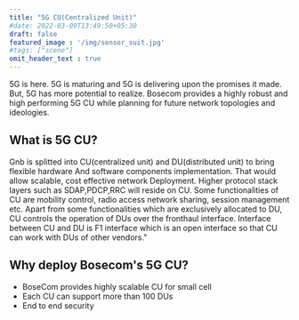 ```yaml
---
title: "5G CU(Centralized Unit)"
#date: 2022-03-09T13:49:50+05:30
draft: false
featured_image : '/img/sensor_suit.jpg'
#tags: ["scene"]
omit_header_text : true
---
```


5G is here. ​5G is maturing and 5G is delivering upon the promises ​it made.​ But, 5G has more potential to realize. Bosecom provides a highly robust and high performing 5G CU while planning for future network topologies and ideologies.

## What is 5G CU?

Gnb is splitted into CU(centralized unit) and DU(distributed unit) to bring flexible hardware And software components implementation. That would allow scalable, cost effective network Deployment. 
Higher protocol stack layers such as SDAP,PDCP,RRC will reside on CU. Some functionalities of CU are mobility control, radio access network sharing, session management  etc. 
Apart from some functionalities which are exclusively allocated to DU, CU controls the operation of DUs over the fronthaul interface.
Interface between  CU and DU is F1 interface which is an open interface so that CU can work with DUs of other vendors."

## Why deploy Bosecom's 5G CU?
- BoseCom provides highly scalable CU for small cell
- Each CU can support more than 100 DUs
- End to end security
